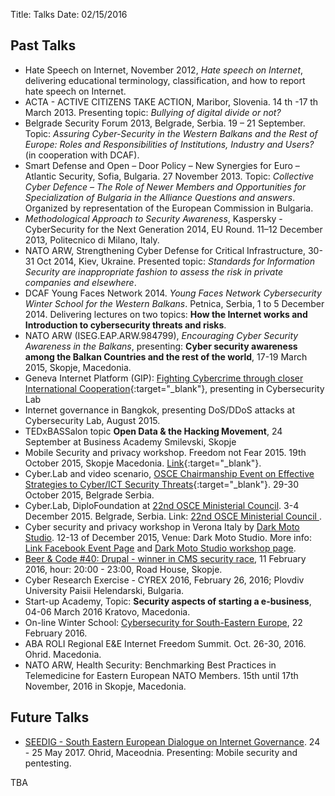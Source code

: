 Title: Talks
Date: 02/15/2016

## Past Talks

*   Hate Speech on Internet, November 2012, _Hate speech on Internet_, delivering educational terminology, classification, and how to report hate speech on Internet.
*   ACTA - ACTIVE CITIZENS TAKE ACTION, Maribor, Slovenia. 14 th -17 th March 2013. Presenting topic: _Bullying of digital divide or not?_
*   Belgrade Security Forum 2013, Belgrade, Serbia. 19 – 21 September. Topic: _Assuring Cyber-Security in the Western Balkans and the Rest of Europe: Roles and Responsibilities of Institutions, Industry and Users?_ (in cooperation with DCAF).
*   Smart Defense and Open – Door Policy – New Synergies for Euro – Atlantic Security, Sofia, Bulgaria. 27 November 2013. Topic: _Collective Cyber Defence – The Role of Newer Members and Opportunities for Specialization of Bulgaria in the Alliance Questions and answers_. Organized by representation of the European Commission in Bulgaria.
*   _Methodological Approach to Security Awareness_, Kaspersky - CyberSecurity for the Next Generation 2014, EU Round. 11–12 December 2013, Politecnico di Milano, Italy.
*   NATO ARW, Strengthening Cyber Defense for Critical Infrastructure,
    30-31 Oct 2014, Kiev, Ukraine. Presented topic: _Standards for
    Information Security are inappropriate fashion to assess the risk
    in private companies and elsewhere_.
* DCAF Young Faces Network 2014. _Young Faces Network Cybersecurity
Winter School for the Western Balkans_. Petnica, Serbia, 1 to 5
December 2014. Delivering lectures on two topics: **How the Internet
works and Introduction to cybersecurity threats and risks**.
* NATO ARW (ISEG.EAP.ARW.984799), _Encouraging Cyber Security
  Awareness in the Balkans_, presenting: **Cyber security awareness
  among the Balkan Countries and the rest of the world**, 17-19 March
  2015, Skopje, Macedonia.
* Geneva Internet Platform (GIP):
  [Fighting Cybercrime through closer International Cooperation](http://giplatform.org/events/fighting-cybercrime-through-closer-international-cooperation){:target="_blank"}, presenting in Cybersecurity Lab
* Internet governance in Bangkok, presenting DoS/DDoS attacks at Cybersecurity Lab, August 2015.
* TEDxBASSalon topic **Open Data & the Hacking Movement**, 24 September at Business Academy Smilevski, Skopje
*  Mobile Security and privacy workshop. Freedom not Fear 2015. 19th October 2015, Skopje Macedonia. [Link](http://metamorphosis.org.mk/aktivnosti_arhiva/povik-za-uchestvo-rabotilnica-za-bezbedno-koristenje-mobilni-telefoni/){:target="_blank"}.
* Cyber.Lab and video scenario, [OSCE Chairmanship Event on Effective Strategies to Cyber/ICT Security Threats](http://www.osce.org/cio/194421){:target="_blank"}. 29-30 October 2015, Belgrade Serbia.
* Cyber.Lab, DiploFoundation at [22nd OSCE Ministerial Council](http://www.osce.org/event/mc_2015). 3-4 December 2015. Belgrade, Serbia. Link: [22nd OSCE Ministerial Council ](http://www.mc2015.rs/).
* Cyber security and privacy workshop in Verona Italy by [Dark Moto Studio][58a960ae]. 12-13 of December 2015, Venue: Dark Moto Studio. More info: [Link Facebook Event Page][d7b68af5] and [Dark Moto Studio workshop page](http://www.diplomart.org/cybersecurity-workshop/).
* [Beer & Code #40: Drupal - winner in CMS security race][f2ac9096], 11 February 2016, hour: 20:00 - 23:00, Road House, Skopje.
* Cyber Research Exercise - CYREX 2016, February 26, 2016; Plovdiv University Paisii Helendarski, Bulgaria.
* Start-up Academy, Topic: **Security aspects of starting a e-business**, 04-06 March 2016 Kratovo, Macedonia.
* On-line Winter School: [Cybersecurity for South-Eastern Europe][a4b43912], 22 February 2016.
* ABA ROLI Regional E&E Internet Freedom Summit. Oct. 26-30, 2016. Ohrid. Macedonia.
* NATO ARW, Health Security: Benchmarking Best Practices in Telemedicine for Eastern European NATO Members. 15th until 17th November, 2016 in Skopje, Macedonia.

## Future Talks

* [SEEDIG - South Eastern European Dialogue on Internet Governance](http://www.seedig.net). 24 - 25 May 2017. Ohrid, Maceodnia. Presenting: Mobile security and pentesting.

TBA


  [a4b43912]: http://www.diplomacy.edu/courses/SEE "Cybersecurity for South-Eastern Europe"
  [f2ac9096]: https://www.facebook.com/events/436892623166585/ "Drupal - winner in CMS security race? by Predrag Tasevski"



  [d7b68af5]: https://www.facebook.com/events/740993119377989/741065286037439/ "Link Facebook Event Page"
  [58a960ae]: http://www.darkmotostudio.com/ "Dark Moto Studio"
